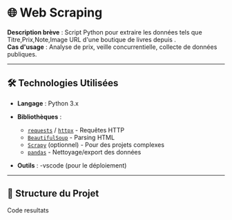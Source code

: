 # 🌐 Web Scraping

**Description brève** : Script Python pour extraire les données tels que Titre,Prix,Note,Image URL d'une boutique de livres depuis .  
**Cas d'usage** : Analyse de prix, veille concurrentielle, collecte de données publiques.

---

## 🛠️ Technologies Utilisées
- **Langage** : Python 3.x

- **Bibliothèques** : 
  - [`requests`](https://docs.python-requests.org/) / [`httpx`](https://www.python-httpx.org/) - Requêtes HTTP
  - [`BeautifulSoup`](https://www.crummy.com/software/BeautifulSoup/bs4/doc/) - Parsing HTML
  - [`Scrapy`](https://scrapy.org/) (optionnel) - Pour des projets complexes
  - [`pandas`](https://pandas.pydata.org/) - Nettoyage/export des données
- **Outils** : 
  -vscode (pour le déploiement)

---

## 📂 Structure du Projet
Code
resultats
